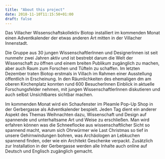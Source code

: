 ```yaml
---
title: "About this project"
date: 2018-11-10T11:15:50+01:00
draft: false
---
```

Das Villacher Wissenschaftskollektiv Biotop installiert im kommenden Monat einen Adventkalender der etwas anderen Art mitten in der Villacher Innenstadt.

Die Gruppe aus 30 jungen WissenschaftlerInnen und DesignerInnen ist seit nunmehr zwei Jahren aktiv und ist bestrebt darum die Welt der Wissenschaft zu öffnen und einem breiten Publikum zugänglich zu machen, aber auch Raum zum Forschen und Tüfteln zu schaffen. Im letzten Dezember traten Biotop erstmals in Villach im Rahmen einer Ausstellung öffentlich in Erscheinung. In den Räumlichkeiten des ehemaligen dm am oberen Kirchenplatz konnten rund 600 BesucherInnen Einblick in aktuelle Forschungsfelder nehmen, mit jungen WissenschaftlerInnen diskutieren und auch selbst Unsichtbares sichtbar machen.

Im kommenden Monat wird ein Schaufenster im Pleamle Pop-Up Shop in der Gerbergasse als Adventkalender bespielt. Jeden Tag dient ein anderer Aspekt des Themas Weihnachten dazu, Wissenschaft und Design auf spannende und unterhaltsame Art und Weise zu erschließen. Man wird erfahren können was die Schneeflocke aus wissenschaftlicher Sicht so spannend macht, warum sich Ohrwürmer wie Last Christmas so tief in unsere Gehirnwindungen bohren, was Archäologen an Lebkuchen spannend finden, oder wie ein Architekt Geschenke verpackt. Zusätzlich zur Installation in der Gerbergasse werden alle Inhalte auch online auf Deutsch und Englisch zugänglich gemacht.
